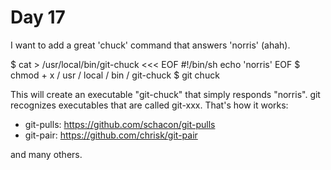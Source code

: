 # Day 17

I want to add a great 'chuck' command that answers 'norris' (ahah).

$ cat > /usr/local/bin/git-chuck <<< EOF
#!/bin/sh
echo 'norris'
EOF
$ chmod + x / usr / local / bin / git-chuck
$ git chuck

This will create an executable "git-chuck" that simply responds "norris".
git recognizes executables that are called git-xxx.
That's how it works:

* git-pulls: https://github.com/schacon/git-pulls
* git-pair: https://github.com/chrisk/git-pair

and many others.
